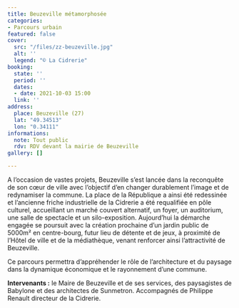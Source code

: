 ```yaml
---
title: Beuzeville métamorphosée
categories:
- Parcours urbain
featured: false
cover:
  src: "/files/zz-beuzeville.jpg"
  alt: ''
  legend: "© La Cidrerie"
booking:
  state: ''
  period: ''
  dates:
  - date: 2021-10-03 15:00
  link: ''
address:
  place: Beuzeville (27)
  lat: "49.34513"
  lon: "0.34111"
informations:
  note: Tout public
  rdv: RDV devant la mairie de Beuzeville
gallery: []

---
```

A l’occasion de vastes projets, Beuzeville s’est lancée dans la reconquête de son cœur de ville avec l’objectif d’en changer durablement l’image et de redynamiser la commune. La place de la République a ainsi été redessinée et l’ancienne friche industrielle de la Cidrerie a été requalifiée en pôle culturel, accueillant un marché couvert alternatif, un foyer, un auditorium, une salle de spectacle et un silo-exposition. Aujourd’hui la démarche engagée se poursuit avec la création prochaine d’un jardin public de 5000m² en centre-bourg, futur lieu de détente et de jeux, à proximité de l’Hôtel de ville et de la médiathèque, venant renforcer ainsi l’attractivité de Beuzeville.

Ce parcours permettra d’appréhender le rôle de l’architecture et du paysage dans la dynamique économique et le rayonnement d’une commune.

**Intervenants :** le Maire de Beuzeville et de ses services, des paysagistes de Babylone et des architectes de Sunmetron. Accompagnés de Philippe Renault directeur de la Cidrerie.
